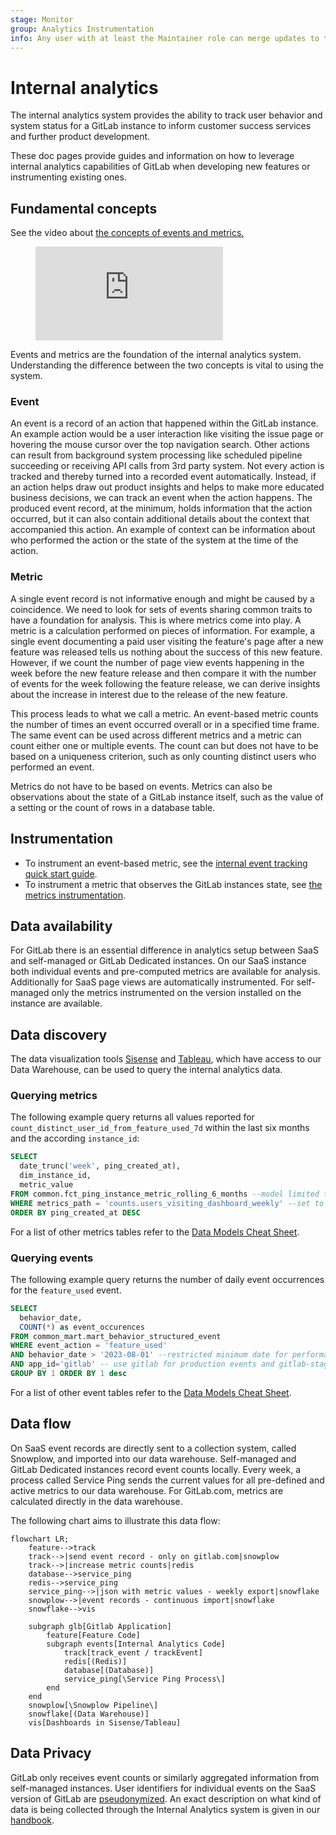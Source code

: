```yaml
---
stage: Monitor
group: Analytics Instrumentation
info: Any user with at least the Maintainer role can merge updates to this content. For details, see https://docs.gitlab.com/ee/development/development_processes.html#development-guidelines-review.
---
```


# Internal analytics

The internal analytics system provides the ability to track user behavior and system status for a GitLab instance
to inform customer success services and further product development.

These doc pages provide guides and information on how to leverage internal analytics capabilities of GitLab
when developing new features or instrumenting existing ones.

## Fundamental concepts

<div class="video-fallback">
  See the video about <a href="https://www.youtube.com/watch?v=GtFNXbjygWo">the concepts of events and metrics.</a>
</div>
<figure class="video-container">
  <iframe src="https://www.youtube-nocookie.com/embed/GtFNXbjygWo" frameborder="0" allowfullscreen> </iframe>
</figure>

Events and metrics are the foundation of the internal analytics system.
Understanding the difference between the two concepts is vital to using the system.

### Event

An event is a record of an action that happened within the GitLab instance.
An example action would be a user interaction like visiting the issue page or hovering the mouse cursor over the top navigation search.
Other actions can result from background system processing like scheduled pipeline succeeding or receiving API calls from 3rd party system.
Not every action is tracked and thereby turned into a recorded event automatically.
Instead, if an action helps draw out product insights and helps to make more educated business decisions, we can track an event when the action happens.
The produced event record, at the minimum, holds information that the action occurred,
but it can also contain additional details about the context that accompanied this action.
An example of context can be information about who performed the action or the state of the system at the time of the action.

### Metric

A single event record is not informative enough and might be caused by a coincidence.
We need to look for sets of events sharing common traits to have a foundation for analysis.
This is where metrics come into play. A metric is a calculation performed on pieces of information.
For example, a single event documenting a paid user visiting the feature's page after a new feature was released tells us nothing about the success of this new feature.
However, if we count the number of page view events happening in the week before the new feature release
and then compare it with the number of events for the week following the feature release,
we can derive insights about the increase in interest due to the release of the new feature.

This process leads to what we call a metric. An event-based metric counts the number of times an event occurred overall or in a specified time frame.
The same event can be used across different metrics and a metric can count either one or multiple events.
The count can but does not have to be based on a uniqueness criterion, such as only counting distinct users who performed an event.

Metrics do not have to be based on events. Metrics can also be observations about the state of a GitLab instance itself,
such as the value of a setting or the count of rows in a database table.

## Instrumentation

- To instrument an event-based metric, see the [internal event tracking quick start guide](internal_event_instrumentation/quick_start.md).
- To instrument a metric that observes the GitLab instances state, see [the metrics instrumentation](metrics/metrics_instrumentation.md).

## Data availability

For GitLab there is an essential difference in analytics setup between SaaS and self-managed or GitLab Dedicated instances.
On our SaaS instance both individual events and pre-computed metrics are available for analysis.
Additionally for SaaS page views are automatically instrumented.
For self-managed only the metrics instrumented on the version installed on the instance are available.

## Data discovery

The data visualization tools [Sisense](https://about.gitlab.com/handbook/business-technology/data-team/platform/sisensecdt/) and [Tableau](https://about.gitlab.com/handbook/business-technology/data-team/platform/tableau/),
which have access to our Data Warehouse, can be used to query the internal analytics data.

### Querying metrics

The following example query returns all values reported for `count_distinct_user_id_from_feature_used_7d` within the last six months and the according `instance_id`:

```sql
SELECT
  date_trunc('week', ping_created_at),
  dim_instance_id,
  metric_value
FROM common.fct_ping_instance_metric_rolling_6_months --model limited to last 6 months for performance
WHERE metrics_path = 'counts.users_visiting_dashboard_weekly' --set to metric of interest
ORDER BY ping_created_at DESC
```

For a list of other metrics tables refer to the [Data Models Cheat Sheet](https://about.gitlab.com/handbook/product/product-analysis/data-model-cheat-sheet/#commonly-used-data-models).

### Querying events

The following example query returns the number of daily event occurrences for the `feature_used` event.

```sql
SELECT
  behavior_date,
  COUNT(*) as event_occurences
FROM common_mart.mart_behavior_structured_event
WHERE event_action = 'feature_used'
AND behavior_date > '2023-08-01' --restricted minimum date for performance
AND app_id='gitlab' -- use gitlab for production events and gitlab-staging for events from staging
GROUP BY 1 ORDER BY 1 desc
```

For a list of other event tables refer to the [Data Models Cheat Sheet](https://about.gitlab.com/handbook/product/product-analysis/data-model-cheat-sheet/#commonly-used-data-models-2).

## Data flow

On SaaS event records are directly sent to a collection system, called Snowplow, and imported into our data warehouse.
Self-managed and GitLab Dedicated instances record event counts locally. Every week, a process called Service Ping sends the current
values for all pre-defined and active metrics to our data warehouse. For GitLab.com, metrics are calculated directly in the data warehouse.

The following chart aims to illustrate this data flow:

```mermaid
flowchart LR;
    feature-->track
    track-->|send event record - only on gitlab.com|snowplow
    track-->|increase metric counts|redis
    database-->service_ping
    redis-->service_ping
    service_ping-->|json with metric values - weekly export|snowflake
    snowplow-->|event records - continuous import|snowflake
    snowflake-->vis

    subgraph glb[Gitlab Application]
        feature[Feature Code]
        subgraph events[Internal Analytics Code]
            track[track_event / trackEvent]
            redis[(Redis)]
            database[(Database)]
            service_ping[\Service Ping Process\]
        end
    end
    snowplow[\Snowplow Pipeline\]
    snowflake[(Data Warehouse)]
    vis[Dashboards in Sisense/Tableau]
```

## Data Privacy

GitLab only receives event counts or similarly aggregated information from self-managed instances. User identifiers for individual events on the SaaS version of GitLab are [pseudonymized](https://metrics.gitlab.com/identifiers).
An exact description on what kind of data is being collected through the Internal Analytics system is given in our [handbook](https://about.gitlab.com/handbook/legal/privacy/customer-product-usage-information/).
